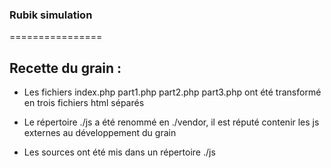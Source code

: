 ### Rubik simulation
================

## Recette du grain :

* Les fichiers index.php  part1.php  part2.php  part3.php ont été transformé en trois fichiers html séparés 

* Le répertoire ./js a été renommé en ./vendor, il est réputé contenir les js externes au développement du grain

* Les sources ont été mis dans un répertoire ./js

